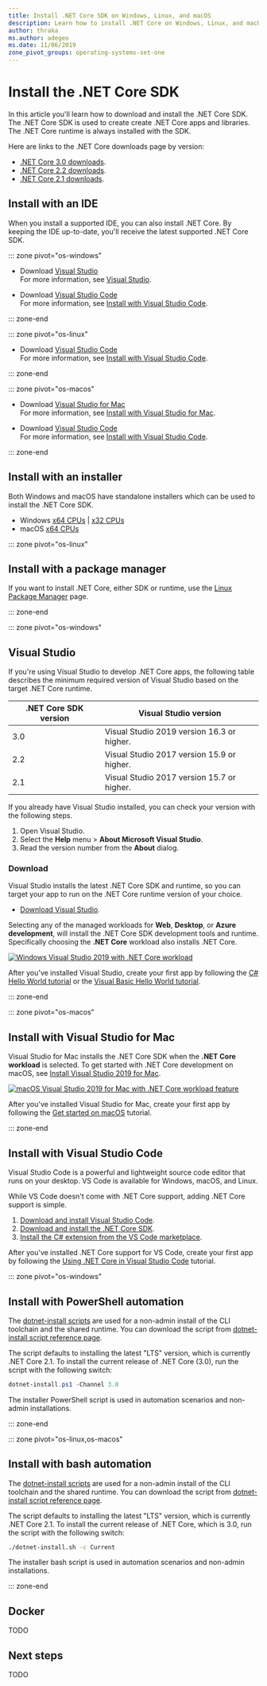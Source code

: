 ```yaml
---
title: Install .NET Core SDK on Windows, Linux, and macOS
description: Learn how to install .NET Core on Windows, Linux, and macOS. Discover the dependencies required to develop .NET Core apps.
author: thraka
ms.author: adegeo
ms.date: 11/06/2019
zone_pivot_groups: operating-systems-set-one
---
```


# Install the .NET Core SDK

In this article you'll learn how to download and install the .NET Core SDK. The .NET Core SDK is used to create create .NET Core apps and libraries. The .NET Core runtime is always installed with the SDK.

Here are links to the .NET Core downloads page by version:

- [.NET Core 3.0 downloads](https://dotnet.microsoft.com/download/dotnet-core/3.0).
- [.NET Core 2.2 downloads](https://dotnet.microsoft.com/download/dotnet-core/2.2).
- [.NET Core 2.1 downloads](https://dotnet.microsoft.com/download/dotnet-core/2.1).

## Install with an IDE

When you install a supported IDE, you can also install .NET Core. By keeping the IDE up-to-date, you'll receive the latest supported .NET Core SDK.

::: zone pivot="os-windows"

- Download [Visual Studio](https://www.visualstudio.com/downloads/?utm_medium=microsoft&utm_source=docs.microsoft.com&utm_campaign=button+cta&utm_content=download+vs2019)\
For more information, see [Visual Studio](#visual-studio).

- Download [Visual Studio Code](https://code.visualstudio.com/)\
For more information, see [Install with Visual Studio Code](#install-with-visual-studio-code).

::: zone-end

::: zone pivot="os-linux"

- Download [Visual Studio Code](https://code.visualstudio.com/)\
For more information, see [Install with Visual Studio Code](#install-with-visual-studio-code).

::: zone-end

::: zone pivot="os-macos"

- Download [Visual Studio for Mac](https://visualstudio.microsoft.com/vs/mac/?utm_medium=microsoft&utm_source=docs.microsoft.com&utm_campaign=inline+link)\
For more information, see [Install with Visual Studio for Mac](#install-with-visual-studio-for-mac).

- Download [Visual Studio Code](https://code.visualstudio.com/)\
For more information, see [Install with Visual Studio Code](#install-with-visual-studio-code).

::: zone-end

## Install with an installer

Both Windows and macOS have standalone installers which can be used to install the .NET Core SDK.

- Windows [x64 CPUs](https://dotnet.microsoft.com/download/thank-you/dotnet-sdk-3.0.100-windows-x64-installer) | [x32 CPUs](https://dotnet.microsoft.com/download/thank-you/dotnet-sdk-3.0.100-windows-x86-installer)
- macOS [x64 CPUs](https://dotnet.microsoft.com/download/thank-you/dotnet-sdk-3.0.100-macos-x64-installer)

::: zone pivot="os-linux"

## Install with a package manager

If you want to install .NET Core, either SDK or runtime, use the [Linux Package Manager](linux-package-manager-rhel7.md) page.

::: zone-end

::: zone pivot="os-windows"

## Visual Studio

If you're using Visual Studio to develop .NET Core apps, the following table describes the minimum required version of Visual Studio based on the target .NET Core runtime.

| .NET Core SDK version | Visual Studio version                      |
| --------------------- | ------------------------------------------ |
| 3.0                   | Visual Studio 2019 version 16.3 or higher. |
| 2.2                   | Visual Studio 2017 version 15.9 or higher. |
| 2.1                   | Visual Studio 2017 version 15.7 or higher. |

If you already have Visual Studio installed, you can check your version with the following steps.

01. Open Visual Studio.
01. Select the **Help** menu > **About Microsoft Visual Studio**.
01. Read the version number from the **About** dialog.

### Download

Visual Studio installs the latest .NET Core SDK and runtime, so you can target your app to run on the .NET Core runtime version of your choice.

- [Download Visual Studio](https://www.visualstudio.com/downloads/?utm_medium=microsoft&utm_source=docs.microsoft.com&utm_campaign=button+cta&utm_content=download+vs2019).

Selecting any of the managed workloads for **Web**, **Desktop**, or **Azure development**, will install the .NET Core SDK development tools and runtime. Specifically choosing the **.NET Core** workload also installs .NET Core.

[![Windows Visual Studio 2019 with .NET Core workload](media/install-sdk/windows-install-visual-studio-2019.png)](media/install-sdk/windows-install-visual-studio-2019.png#lightbox)

After you've installed Visual Studio, create your first app by following the [C# Hello World tutorial](../tutorials/with-visual-studio.md) or the [Visual Basic Hello World tutorial](../tutorials/vb-with-visual-studio.md).

::: zone-end

::: zone pivot="os-macos"

## Install with Visual Studio for Mac

Visual Studio for Mac installs the .NET Core SDK when the **.NET Core workload** is selected. To get started with .NET Core development on macOS, see [Install Visual Studio 2019 for Mac](https://docs.microsoft.com/visualstudio/mac/installation?view=vsmac-2019).

[![macOS Visual Studio 2019 for Mac with .NET Core workload feature](media/install-sdk/mac-install-selection.png)](media/install-sdk/mac-install-selection.png#lightbox)

After you've installed Visual Studio for Mac, create your first app by following the [Get started on macOS](../tutorials/using-on-mac-vs.md) tutorial.

::: zone-end

## Install with Visual Studio Code

Visual Studio Code is a powerful and lightweight source code editor that runs on your desktop. VS Code is available for Windows, macOS, and Linux.

While VS Code doesn't come with .NET Core support, adding .NET Core support is simple.

01. [Download and install Visual Studio Code](https://code.visualstudio.com/Download).
01. [Download and install the .NET Core SDK](https://dotnet.microsoft.com/download/dotnet-core/3.0).
01. [Install the C# extension from the VS Code marketplace](https://marketplace.visualstudio.com/items?itemName=ms-vscode.csharp).

After you've installed .NET Core support for VS Code, create your first app by following the [Using .NET Core in Visual Studio Code](https://code.visualstudio.com/docs/languages/dotnet) tutorial.

::: zone pivot="os-windows"

## Install with PowerShell automation

The [dotnet-install scripts](../tools/dotnet-install-script.md) are used for a non-admin install of the CLI toolchain and the shared runtime. You can download the script from [dotnet-install script reference page](../tools/dotnet-install-script.md).

The script defaults to installing the latest "LTS" version, which is currently .NET Core 2.1. To install the current release of .NET Core (3.0), run the script with the following switch:

```powershell
dotnet-install.ps1 -Channel 3.0
```

The installer PowerShell script is used in automation scenarios and non-admin installations.

::: zone-end

::: zone pivot="os-linux,os-macos"

## Install with bash automation

The [dotnet-install scripts](../tools/dotnet-install-script.md) are used for a non-admin install of the CLI toolchain and the shared runtime. You can download the script from [dotnet-install script reference page](../tools/dotnet-install-script.md).

The script defaults to installing the latest "LTS" version, which is currently .NET Core 2.1. To install the current release of .NET Core, which is 3.0, run the script with the following switch:

```bash
./dotnet-install.sh -c Current
```

The installer bash script is used in automation scenarios and non-admin installations.

::: zone-end

## Docker

TODO

## Next steps

TODO